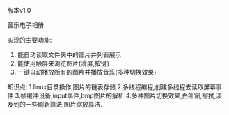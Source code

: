 版本v1.0

音乐电子相册

实现的主要功能:
1. 能自动读取文件夹中的图片并列表展示 
2. 能使用触屏来浏览图片(滑屏,按键) 
3. 一键自动播放所有的图片并播放音乐(多种切换效果) 

知识点:
1.linux目录操作,图片的链表存储 
2.多线程编程,创建多线程去读取屏幕事件 
3.帧缓冲设备,input事件,bmp图片的解析 
4.多种图片切换效果,白叶窗,擦拭,涉及到的一些刷新算法,图片缩放算法. 
